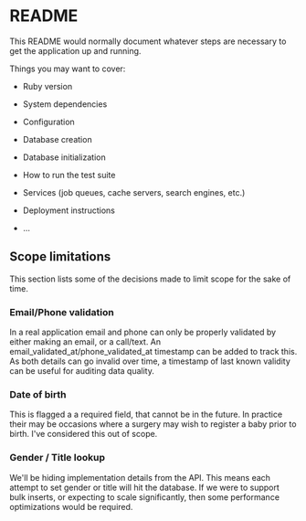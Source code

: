 # README

This README would normally document whatever steps are necessary to get the
application up and running.

Things you may want to cover:

* Ruby version

* System dependencies

* Configuration

* Database creation

* Database initialization

* How to run the test suite

* Services (job queues, cache servers, search engines, etc.)

* Deployment instructions

* ...

## Scope limitations

This section lists some of the decisions made to limit scope for the sake of time.

### Email/Phone validation

In a real application email and phone can only be properly validated by either making an
email, or a call/text. An email_validated_at/phone_validated_at timestamp can be added
to track this. As both details can go invalid over time, a timestamp of last known
validity can be useful for auditing data quality.

### Date of birth

This is flagged a a required field, that cannot be in the future. In practice their may
be occasions where a surgery may wish to register a baby prior to birth. I've considered
this out of scope.

### Gender / Title lookup

We'll be hiding implementation details from the API. This means each attempt to set
gender or title will hit the database. If we were to support bulk inserts, or expecting
to scale significantly, then some performance optimizations would be required.
